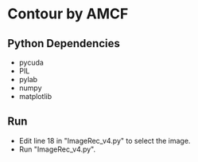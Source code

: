 # Contour by AMCF

## Python Dependencies 

- pycuda
- PIL
- pylab
- numpy
- matplotlib

## Run 

- Edit line 18 in "ImageRec_v4.py" to select the image.
- Run "ImageRec_v4.py".
